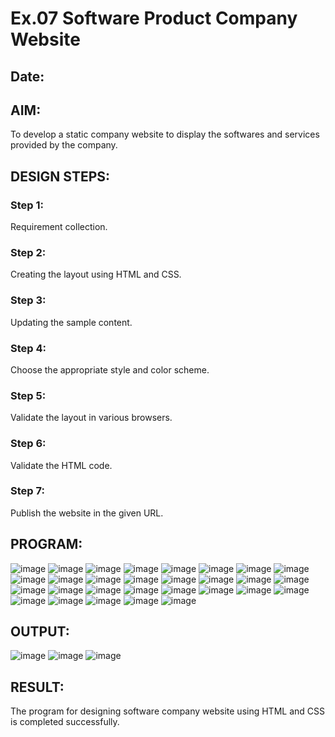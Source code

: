 # Ex.07 Software Product Company Website
## Date:

## AIM:
To develop a static company website to display the softwares and services provided by the company.

## DESIGN STEPS:

### Step 1:
Requirement collection.

### Step 2:
Creating the layout using HTML and CSS.

### Step 3:
Updating the sample content.

### Step 4:
Choose the appropriate style and color scheme.

### Step 5:
Validate the layout in various browsers.

### Step 6:
Validate the HTML code.

### Step 7:
Publish the website in the given URL.

## PROGRAM:
![image](https://github.com/PREETHI3312/softweb/assets/151625222/c9eef513-618e-4f73-8f17-915be72c8d85)
![image](https://github.com/PREETHI3312/softweb/assets/151625222/c7ebc15d-0653-4b22-991f-4890fe57603a)
![image](https://github.com/PREETHI3312/softweb/assets/151625222/58372764-b440-48a7-a656-2cbd2b72685e)
![image](https://github.com/PREETHI3312/softweb/assets/151625222/f6136c22-37ed-4a2e-b1ed-8b26f5eae74a)
![image](https://github.com/PREETHI3312/softweb/assets/151625222/c7445cb9-efdb-4158-81b9-c2e44ed13f3e)
![image](https://github.com/PREETHI3312/softweb/assets/151625222/a3f69eab-3b19-448c-84c5-97da9d05126e)
![image](https://github.com/PREETHI3312/softweb/assets/151625222/3d2006ba-62b9-44c8-9c40-b01b41148a7a)
![image](https://github.com/PREETHI3312/softweb/assets/151625222/9c5de331-b8cb-48dd-a9b6-2d2143972512)
![image](https://github.com/PREETHI3312/softweb/assets/151625222/ce667ec9-3d5b-484f-9db0-7db423f37307)
![image](https://github.com/PREETHI3312/softweb/assets/151625222/1241447d-a877-4768-9af9-824a5277b7bf)
![image](https://github.com/PREETHI3312/softweb/assets/151625222/28f0def0-feaf-48ac-863a-8498349500ea)
![image](https://github.com/PREETHI3312/softweb/assets/151625222/c9b47358-349f-4f08-8890-fff7c244b2f4)
![image](https://github.com/PREETHI3312/softweb/assets/151625222/954e0f7e-3ad6-43f7-b5ca-7b2b0f46a0bd)
![image](https://github.com/PREETHI3312/softweb/assets/151625222/002e746e-5d2f-4576-bd0e-25818a4c6c56)
![image](https://github.com/PREETHI3312/softweb/assets/151625222/4fbcad85-98e3-48a3-8de2-f4c5bc95a07c)
![image](https://github.com/PREETHI3312/softweb/assets/151625222/df837b68-7588-4cb9-a554-3b462104f868)
![image](https://github.com/PREETHI3312/softweb/assets/151625222/f712718a-43c4-415d-9e18-6f6fab3418e2)
![image](https://github.com/PREETHI3312/softweb/assets/151625222/5d837830-936a-4d5e-ab61-76f12caecc54)
![image](https://github.com/PREETHI3312/softweb/assets/151625222/78b49df0-7d96-46aa-8a64-27a79be20be3)
![image](https://github.com/PREETHI3312/softweb/assets/151625222/8e29b7a8-aed4-48f1-8743-85a65bd6cd15)
![image](https://github.com/PREETHI3312/softweb/assets/151625222/6289a624-77d3-4fa0-b171-11b73a95c898)
![image](https://github.com/PREETHI3312/softweb/assets/151625222/8b6610d8-4111-4466-804b-7b84e9726db3)
![image](https://github.com/PREETHI3312/softweb/assets/151625222/ecb7b471-ed14-42ab-96d7-0789da809029)
![image](https://github.com/PREETHI3312/softweb/assets/151625222/faa4b53a-4e58-4db6-b56f-ae6a2c70486f)
![image](https://github.com/PREETHI3312/softweb/assets/151625222/cadf340d-7f7b-4f60-8d1d-a234fafee37b)
![image](https://github.com/PREETHI3312/softweb/assets/151625222/b8c27d58-9571-498d-88a3-b44ccdd94421)
![image](https://github.com/PREETHI3312/softweb/assets/151625222/f39a987f-0b4f-4578-bd85-e090ebb7a8c7)
![image](https://github.com/PREETHI3312/softweb/assets/151625222/f5587d5c-0152-4fd3-99d6-8f034de53726)
![image](https://github.com/PREETHI3312/softweb/assets/151625222/723d1983-cc4b-4830-9937-991e75b56ce0)



## OUTPUT:
![image](https://github.com/PREETHI3312/softweb/assets/151625222/9512b62f-8f99-4f7f-81ed-76129d4d68e5)
![image](https://github.com/PREETHI3312/softweb/assets/151625222/99c4767a-4e77-4c5a-bdde-5c62c871c089)
![image](https://github.com/PREETHI3312/softweb/assets/151625222/4d0f6aa8-94c4-44fd-a675-ff5d12fd907a)


## RESULT:
The program for designing software company website using HTML and CSS is completed successfully.
